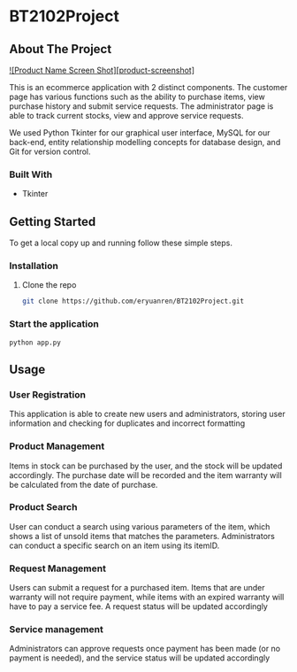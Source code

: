 # BT2102Project

<!-- ABOUT THE PROJECT -->
## About The Project

[![Product Name Screen Shot][product-screenshot]](https://example.com)

This is an ecommerce application with 2 distinct components. The customer page has various functions such as the ability to purchase items, view purchase history and submit service requests. The administrator page is able to track current stocks, view and approve service requests.

We used Python Tkinter for our graphical user interface, MySQL for our back-end, entity relationship modelling concepts for database design, and Git for version control.


### Built With

* Tkinter


<!-- GETTING STARTED -->
## Getting Started

To get a local copy up and running follow these simple steps.

<!-- ### Prerequisites

This is an example of how to list things you need to use the software and how to install them.
* npm
  ```sh
  npm install npm@latest -g
  ``` -->

### Installation

1. Clone the repo
   ```sh
   git clone https://github.com/eryuanren/BT2102Project.git
   ```

### Start the application
```python app.py```


<!-- USAGE EXAMPLES -->
## Usage

### User Registration
This application is able to create new users and administrators, storing user information and checking for duplicates and incorrect formatting

### Product Management
Items in stock can be purchased by the user, and the stock will be updated accordingly. The purchase date will be recorded and the item warranty will be calculated from the date of purchase.

### Product Search
User can conduct a search using various parameters of the item, which shows a list of unsold items that matches the parameters. Administrators can conduct a specific search on an item using its itemID.

### Request Management
Users can submit a request for a purchased item. Items that are under warranty will not require payment, while items with an expired warranty will have to pay a service fee. A request status will be updated accordingly

### Service management
Administrators can approve requests once payment has been made (or no payment is needed), and the service status will be updated accordingly

